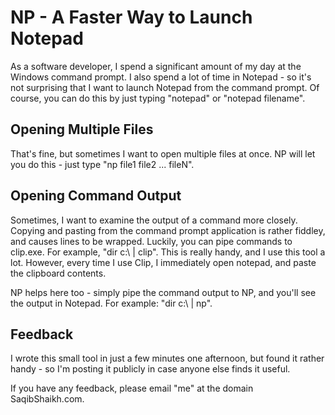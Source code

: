 # NP - A Faster Way to Launch Notepad

As a software developer, I spend a significant amount of my day at the Windows command prompt. I also spend a lot of time in Notepad - so it's not surprising that I want to launch Notepad from the command prompt. Of course, you can do this by just typing "notepad" or "notepad filename".

## Opening Multiple Files

That's fine, but sometimes I want to open multiple files at once. NP will let you do this - just type "np file1 file2 ... fileN".

## Opening Command Output

Sometimes, I want to examine the output of a command more closely. Copying and pasting from the command prompt application is rather fiddley, and causes lines to be wrapped. Luckily, you can pipe commands to clip.exe. For example, "dir c:\ | clip". This is really handy, and I use this tool a lot. However, every time I use Clip, I immediately open notepad, and paste the clipboard contents.

NP helps here too - simply pipe the command output to NP, and you'll see the output in Notepad. For example: "dir c:\ | np".

## Feedback

I wrote this small tool in just a few minutes one afternoon, but found it rather handy - so I'm posting it publicly in case anyone else finds it useful.

If you have any feedback, please email "me" at the domain SaqibShaikh.com.

